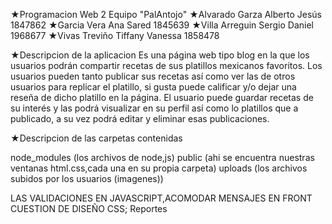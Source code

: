 ★Programacion Web 2 Equipo "PalAntojo"
★Alvarado Garza Alberto Jesús   1847862
★Garcia Vera Ana Sared              1845639
★Villa Arreguin Sergio Daniel    1968677
★Vivas Treviño Tiffany Vanessa  1858478


★Descripcion de la aplicacion 
Es una página web tipo blog en la que los usuarios podrán compartir recetas de sus platillos mexicanos favoritos.
Los usuarios pueden tanto publicar sus recetas así como ver las de otros usuarios para replicar el platillo, si gusta puede calificar y/o dejar una reseña de dicho platillo en la página.
El usuario puede guardar recetas de su interés y las podrá visualizar en su perfil así como lo platillos que a publicado, a su vez podrá editar y eliminar esas publicaciones.



★Descripcion de las carpetas contenidas

node_modules (los archivos de node,js)
public (ahi se encuentra nuestras ventanas html.css,cada una en su propia carpeta)
uploads (los archivos subidos por los usuarios (imagenes))


LAS VALIDACIONES EN JAVASCRIPT,ACOMODAR MENSAJES EN FRONT CUESTION DE DISEÑO CSS; Reportes